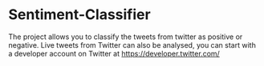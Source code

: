# Sentiment-Classifier
The project allows you to classify the tweets from twitter as positive or negative.
Live tweets from Twitter can also be analysed, you can start with a developer account on Twitter at https://developer.twitter.com/
